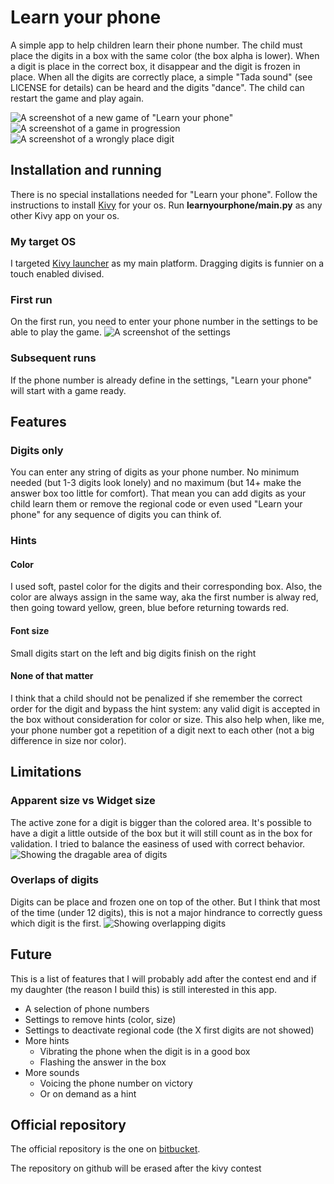 # Learn your phone
A simple app to help children learn their phone number. The child must place the digits in a box with the same color (the box alpha is lower). When a digit is place in the correct box, it disappear and the digit is frozen in place. When all the digits are correctly place, a simple "Tada sound" (see LICENSE for details) can be heard and the digits "dance". The child can restart the game and play again.

![A screenshot of a new game of "Learn your phone"](https://bitbucket.org/GhislainHivon/learnyourphone/raw/default/screenshots/new_game.png "New game of Learn your phone")
![A screenshot of a game in progression](https://bitbucket.org/GhislainHivon/learnyourphone/raw/default/screenshots/partial_game.png "Game in progress")
![A screenshot of a wrongly place digit](https://bitbucket.org/GhislainHivon/learnyourphone/raw/default/screenshots/digit_in_wrong_palce.png "In the wrong place")

## Installation and running
There is no special installations needed for "Learn your phone". Follow the instructions to install [Kivy](http://kivy.org/#download) for your os. Run **learnyourphone/main.py** as any other Kivy app on your os.

### My target OS
I targeted [Kivy launcher](http://kivy.org/docs/guide/packaging-android.html#packaging-your-application-for-kivy-launcher) as my main platform. Dragging digits is funnier on a touch enabled divised.

### First run
On the first run, you need to enter your phone number in the settings to be able to play the game.
![A screenshot of the settings](https://bitbucket.org/GhislainHivon/learnyourphone/raw/default/screenshots/new_game.png "Settings")

### Subsequent runs
If the phone number is already define in the settings, "Learn your phone" will start with a game ready.

## Features
### Digits only
You can enter any string of digits as your phone number. No minimum needed (but 1-3 digits look lonely) and no maximum (but 14+ make the answer box too little for comfort). That mean you can add digits as your child learn them or remove the regional code or even used "Learn your phone" for any sequence of digits you can think of.

### Hints
#### Color
I used soft, pastel color for the digits and their corresponding box. Also, the color are always assign in the same way, aka the first number is alway red, then going toward yellow, green, blue before returning towards red.

#### Font size
Small digits start on the left and big digits finish on the right

#### None of that matter
I think that a child should not be penalized if she remember the correct order for the digit and bypass the hint system: any valid digit is accepted in the box without consideration for color or size. This also help when, like me, your phone number got a repetition of a digit next to each other (not a big difference in size nor color).

## Limitations
### Apparent size vs Widget size
The active zone for a digit is bigger than the colored area. It's possible to have a digit a little outside of the box but it will still count as in the box for validation. I tried to balance the easiness of used with correct behavior.
![Showing the dragable area of digits](https://bitbucket.org/GhislainHivon/learnyourphone/raw/default/screenshots/apparent_size/new_game.png "Showing the dragable area of digits")


### Overlaps of digits
Digits can be place and frozen one on top of the other. But I think that most of the time (under 12 digits), this is not a major hindrance to correctly guess which digit is the first.
![Showing overlapping digits](https://bitbucket.org/GhislainHivon/learnyourphone/raw/default/screenshots/apparent_size/overlaps.png "Showing overlapping digits")

## Future
This is a list of features that I will probably add after the contest end and if my daughter (the reason I build this) is still interested in this app.

+ A selection of phone numbers
+ Settings to remove hints (color, size)
+ Settings to deactivate regional code (the X first digits are not showed)
+ More hints
    + Vibrating the phone when the digit is in a good box
    + Flashing the answer in the box
+ More sounds
    + Voicing the phone number on victory
    + Or on demand as a hint

## Official repository
The official repository is the one on [bitbucket](https://bitbucket.org/GhislainHivon/learnyourphone).

The repository on github will be erased after the kivy contest
